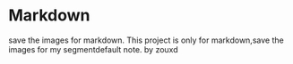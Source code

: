 # Markdown
save the images for markdown.
This project is only for markdown,save the images for my segmentdefault note.
by zouxd
